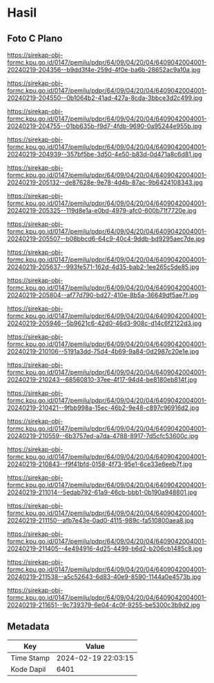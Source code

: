 # Hasil

## Foto C Plano

https://sirekap-obj-formc.kpu.go.id/0147/pemilu/pdpr/64/09/04/20/04/6409042004001-20240219-204356--b9dd3f4e-259d-4f0e-ba6b-28652ac9a10a.jpg

https://sirekap-obj-formc.kpu.go.id/0147/pemilu/pdpr/64/09/04/20/04/6409042004001-20240219-204550--0b1064b2-41ad-427a-8cda-3bbce3d2c499.jpg

https://sirekap-obj-formc.kpu.go.id/0147/pemilu/pdpr/64/09/04/20/04/6409042004001-20240219-204755--01bb635b-f9d7-4fdb-9690-0a95244e955b.jpg

https://sirekap-obj-formc.kpu.go.id/0147/pemilu/pdpr/64/09/04/20/04/6409042004001-20240219-204939--357bf5be-3d50-4e50-b83d-0d471a8c6d81.jpg

https://sirekap-obj-formc.kpu.go.id/0147/pemilu/pdpr/64/09/04/20/04/6409042004001-20240219-205132--de87628e-9e78-4d4b-87ac-9b6424108343.jpg

https://sirekap-obj-formc.kpu.go.id/0147/pemilu/pdpr/64/09/04/20/04/6409042004001-20240219-205325--119d8e1a-e0bd-4979-afc0-600b71f7720e.jpg

https://sirekap-obj-formc.kpu.go.id/0147/pemilu/pdpr/64/09/04/20/04/6409042004001-20240219-205507--b08bbcd6-64c9-40c4-9ddb-bd9295aec7de.jpg

https://sirekap-obj-formc.kpu.go.id/0147/pemilu/pdpr/64/09/04/20/04/6409042004001-20240219-205637--993fe571-162d-4d35-bab2-1ee265c5de85.jpg

https://sirekap-obj-formc.kpu.go.id/0147/pemilu/pdpr/64/09/04/20/04/6409042004001-20240219-205804--af77d790-bd27-410e-8b5a-36649df5ae7f.jpg

https://sirekap-obj-formc.kpu.go.id/0147/pemilu/pdpr/64/09/04/20/04/6409042004001-20240219-205946--5b9621c6-42d0-46d3-908c-d14c6f2122d3.jpg

https://sirekap-obj-formc.kpu.go.id/0147/pemilu/pdpr/64/09/04/20/04/6409042004001-20240219-210106--5191a3dd-75d4-4b69-9a84-0d2987c20e1e.jpg

https://sirekap-obj-formc.kpu.go.id/0147/pemilu/pdpr/64/09/04/20/04/6409042004001-20240219-210243--68560810-37ee-4f17-94d4-be8180eb814f.jpg

https://sirekap-obj-formc.kpu.go.id/0147/pemilu/pdpr/64/09/04/20/04/6409042004001-20240219-210421--9fbb998a-15ec-46b2-9e48-c897c96916d2.jpg

https://sirekap-obj-formc.kpu.go.id/0147/pemilu/pdpr/64/09/04/20/04/6409042004001-20240219-210559--6b3757ed-a7da-4788-8917-7d5cfc53600c.jpg

https://sirekap-obj-formc.kpu.go.id/0147/pemilu/pdpr/64/09/04/20/04/6409042004001-20240219-210843--f9f41bfd-0158-4f73-95e1-6ce33e6eeb7f.jpg

https://sirekap-obj-formc.kpu.go.id/0147/pemilu/pdpr/64/09/04/20/04/6409042004001-20240219-211014--5edab792-61a9-46cb-bbb1-0b190a948801.jpg

https://sirekap-obj-formc.kpu.go.id/0147/pemilu/pdpr/64/09/04/20/04/6409042004001-20240219-211150--afb7e43e-0ad0-4115-989c-fa510800aea8.jpg

https://sirekap-obj-formc.kpu.go.id/0147/pemilu/pdpr/64/09/04/20/04/6409042004001-20240219-211405--4e494916-4d25-4499-b6d2-b206cb1485c8.jpg

https://sirekap-obj-formc.kpu.go.id/0147/pemilu/pdpr/64/09/04/20/04/6409042004001-20240219-211538--a5c52643-6d83-40e9-8590-1144a0e4573b.jpg

https://sirekap-obj-formc.kpu.go.id/0147/pemilu/pdpr/64/09/04/20/04/6409042004001-20240219-211651--9c739379-6e04-4c0f-9255-be5300c3b9d2.jpg


## Metadata

| Key        | Value               |
| ---------- | ------------------- |
| Time Stamp | 2024-02-19 22:03:15 |
| Kode Dapil | 6401                |



